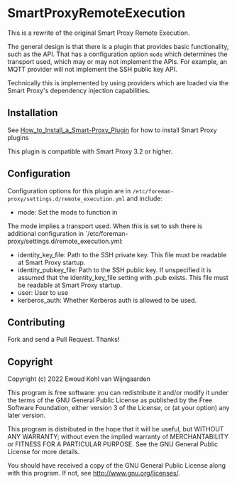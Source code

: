 # SmartProxyRemoteExecution

This is a rewrite of the original Smart Proxy Remote Execution.

The general design is that there is a plugin that provides basic functionality, such as the API. That has a configuration option `mode` which determines the transport used, which may or may not implement the APIs. For example, an MQTT provider will not implement the SSH public key API.

Technically this is implemented by using providers which are loaded via the Smart Proxy's dependency injection capabilities.

## Installation

See [How_to_Install_a_Smart-Proxy_Plugin](http://projects.theforeman.org/projects/foreman/wiki/How_to_Install_a_Smart-Proxy_Plugin)
for how to install Smart Proxy plugins

This plugin is compatible with Smart Proxy 3.2 or higher.

## Configuration

Configuration options for this plugin are in `/etc/foreman-proxy/settings.d/remote_execution.yml` and include:

* mode: Set the mode to function in

The mode implies a transport used. When this is set to ssh there is additional configuration in `/etc/foreman-proxy/settings.d/remote_execution.yml:

* identity_key_file: Path to the SSH private key. This file must be readable at Smart Proxy startup.
* identity_pubkey_file: Path to the SSH public key. If unspecified it is assumed that the identity_key_file setting with .pub exists. This file must be readable at Smart Proxy startup.
* user: User to use
* kerberos_auth: Whether Kerberos auth is allowed to be used.

## Contributing

Fork and send a Pull Request. Thanks!

## Copyright

Copyright (c) 2022 Ewoud Kohl van Wijngaarden

This program is free software: you can redistribute it and/or modify
it under the terms of the GNU General Public License as published by
the Free Software Foundation, either version 3 of the License, or
(at your option) any later version.

This program is distributed in the hope that it will be useful,
but WITHOUT ANY WARRANTY; without even the implied warranty of
MERCHANTABILITY or FITNESS FOR A PARTICULAR PURPOSE.  See the
GNU General Public License for more details.

You should have received a copy of the GNU General Public License
along with this program.  If not, see <http://www.gnu.org/licenses/>.
